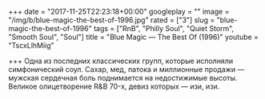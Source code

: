 +++
date = "2017-11-25T22:23:18+00:00"
googleplay = ""
image = "/img/b/blue-magic-the-best-of-1996.jpg"
rated = ["3"]
slug = "blue-magic-the-best-of-1996"
tags = ["RnB", "Philly Soul", "Quiet Storm", "Smooth Soul", "Soul"]
title = "Blue Magic — The Best Of (1996)"
youtube = "TscxLlhMiig"

+++
Одна из последних классических групп, которые исполняли симфонический соул. Сахар, мед, патока и миллионные продажи — мужская сердечная боль поднимается на недостижимые высоты. Великое олицетворение R&B 70-х, девиз которых — изи, изи.
